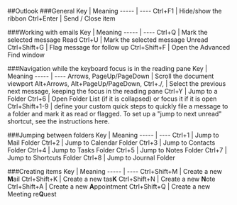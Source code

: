 ##Outlook
###General
Key  | Meaning
-----  | ----
Ctrl+F1  | Hide/show the ribbon
Ctrl+Enter  | Send / Close item
 
###Working with emails
Key  | Meaning
-----  | ----
Ctrl+Q  | Mark the selected message Read
Ctrl+U  | Mark the selected message Unread
Ctrl+Shift+G  | Flag message for follow up
Ctrl+Shift+F  | Open the Advanced Find window
 
###Navigation while the keyboard focus is in the reading pane
Key  | Meaning
-----  | ----
Arrows, PageUp/PageDown  | Scroll the document viewport
Alt+Arrows, Alt+PageUp/PageDown, Ctrl+./,  | Select the previous next message, keeping the focus in the reading pane
Ctrl+Y  | Jump to a Folder
Ctrl+6  | Open Folder List (if it is collapsed) or focus it if it is open
Ctrl+Shift+1-9  | define your custom quick steps to quickly file a message to a folder and mark it as read or flagged.
To set up a "jump to next unread" shortcut, see the instructions here.
 
###Jumping between folders
Key  | Meaning
-----  | ----
Ctrl+1  | Jump to Mail Folder
Ctrl+2  | Jump to Calendar Folder
Ctrl+3  | Jump to Contacts Folder
Ctrl+4  | Jump to Tasks Folder
Ctrl+5  | Jump to Notes Folder
Ctrl+7  | Jump to Shortcuts Folder
Ctrl+8  | Jump to Journal Folder
 
###Creating items
Key  | Meaning
-----  | ----
Ctrl+Shift+M  | Create a new **M**ail
Ctrl+Shift+K  | Create a new tas**K**
Ctrl+Shift+N  | Create a new **N**ote
Ctrl+Shift+A  | Create a new **A**ppointment
Ctrl+Shift+Q  | Create a new Meeting re**Q**uest
